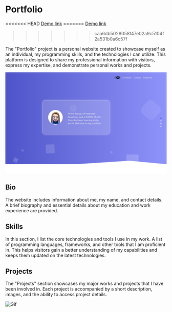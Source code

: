 # Portfolio

<<<<<<< HEAD [Demo link](https://sprightly-faun-7f2354.netlify.app/) =======
[Demo link](https://portfolio-tonni004.netlify.app)

> > > > > > > caa6db5028058f47e02a9c5104f2a531b0a6c57f

The "Portfolio" project is a personal website created to showcase myself as an
individual, my programming skills, and the technologies I can utilize. This
platform is designed to share my professional information with visitors, express
my expertise, and demonstrate personal works and projects.

![Screenshot](https://github.com/tonni004/my-portfolio/blob/main/src/images/portfolio-static.jpg)

## Bio

The website includes information about me, my name, and contact details. A brief
biography and essential details about my education and work experience are
provided.

## Skills

In this section, I list the core technologies and tools I use in my work. A list
of programming languages, frameworks, and other tools that I am proficient in.
This helps visitors gain a better understanding of my capabilities and keeps
them updated on the latest technologies.

## Projects

The "Projects" section showcases my major works and projects that I have been
involved in. Each project is accompanied by a short description, images, and the
ability to access project details.

![Gif](https://github.com/tonni004/my-portfolio/blob/main/src/images/portfolio.gif)

